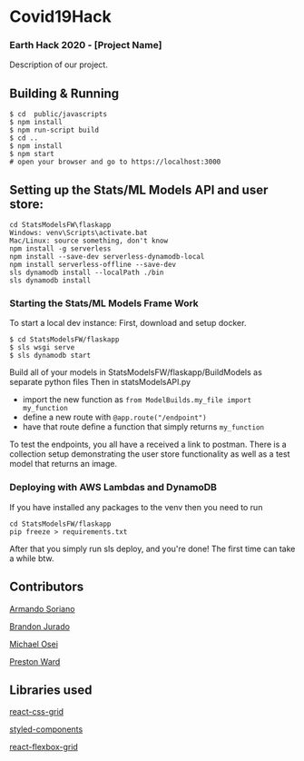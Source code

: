# Covid19Hack

### Earth Hack 2020 - [Project Name]

Description of our project.

## Building & Running
```
$ cd  public/javascripts
$ npm install
$ npm run-script build
$ cd ..
$ npm install
$ npm start
# open your browser and go to https://localhost:3000
```

## Setting up the Stats/ML Models API and user store:
```
cd StatsModelsFW\flaskapp
Windows: venv\Scripts\activate.bat
Mac/Linux: source something, don't know
npm install -g serverless
npm install --save-dev serverless-dynamodb-local
npm install serverless-offline --save-dev
sls dynamodb install --localPath ./bin
sls dynamodb install
```

### Starting the Stats/ML Models Frame Work
To start a local dev instance:
First, download and setup docker.
```
$ cd StatsModelsFW/flaskapp
$ sls wsgi serve
$ sls dynamodb start
```
Build all of your models in StatsModelsFW/flaskapp/BuildModels as separate python files
Then in statsModelsAPI.py
- import the new function as `from ModelBuilds.my_file import my_function`
- define a new route with `@app.route("/endpoint")`  
- have that route define a function that simply returns `my_function`

To test the endpoints, you all have a received a link to postman.  There is a collection setup demonstrating the user store functionality as well as a test model that returns an image.

### Deploying with AWS Lambdas and DynamoDB
If you have installed any packages to the venv then you need to run
```
cd StatsModelsFW/flaskapp
pip freeze > requirements.txt
```
After that you simply run sls deploy, and you're done!
The first time can take a while btw.

## Contributors

[Armando Soriano](https://github.com/ArmSoriano)

[Brandon Jurado](https://github.com/brandonjurado)

[Michael Osei](https://github.com/mike168m)

[Preston Ward](https://github.com/psward)

## Libraries used

[react-css-grid](https://github.com/jxnblk/react-css-grid)

[styled-components](https://styled-components.com/)

[react-flexbox-grid](https://roylee0704.github.io/react-flexbox-grid/)
